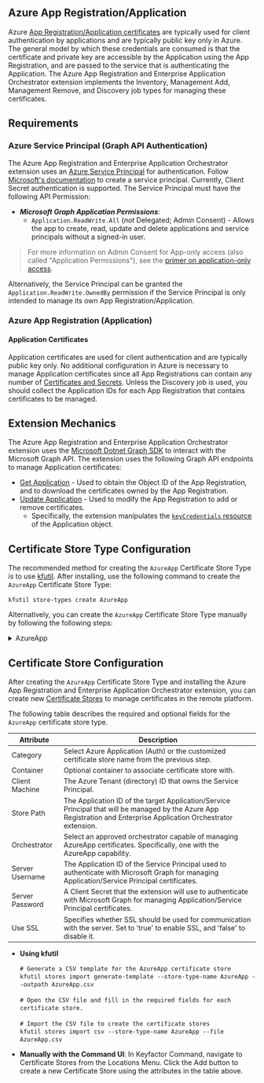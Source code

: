 ## Azure App Registration/Application

Azure [App Registration/Application certificates](https://learn.microsoft.com/en-us/entra/identity-platform/certificate-credentials) are typically used for client authentication by applications and are typically public key only in Azure. The general model by which these credentials are consumed is that the certificate and private key are accessible by the Application using the App Registration, and are passed to the service that is authenticating the Application. The Azure App Registration and Enterprise Application Orchestrator extension implements the Inventory, Management Add, Management Remove, and Discovery job types for managing these certificates.

## Requirements

### Azure Service Principal (Graph API Authentication)

The Azure App Registration and Enterprise Application Orchestrator extension uses an [Azure Service Principal](https://learn.microsoft.com/en-us/entra/identity-platform/app-objects-and-service-principals?tabs=browser) for authentication. Follow [Microsoft's documentation](https://learn.microsoft.com/en-us/entra/identity-platform/howto-create-service-principal-portal) to create a service principal. Currently, Client Secret authentication is supported. The Service Principal must have the following API Permission:
- **_Microsoft Graph Application Permissions_**:
  - `Application.ReadWrite.All` (_not_ Delegated; Admin Consent) - Allows the app to create, read, update and delete applications and service principals without a signed-in user.

> For more information on Admin Consent for App-only access (also called "Application Permissions"), see the [primer on application-only access](https://learn.microsoft.com/en-us/azure/active-directory/develop/app-only-access-primer).

Alternatively, the Service Principal can be granted the `Application.ReadWrite.OwnedBy` permission if the Service Principal is only intended to manage its own App Registration/Application.

### Azure App Registration (Application)

#### Application Certificates

Application certificates are used for client authentication and are typically public key only. No additional configuration in Azure is necessary to manage Application certificates since all App Registrations can contain any number of [Certificates and Secrets](https://learn.microsoft.com/en-us/entra/identity-platform/quickstart-register-app#add-credentials). Unless the Discovery job is used, you should collect the Application IDs for each App Registration that contains certificates to be managed.

## Extension Mechanics

The Azure App Registration and Enterprise Application Orchestrator extension uses the [Microsoft Dotnet Graph SDK](https://learn.microsoft.com/en-us/graph/sdks/sdks-overview) to interact with the Microsoft Graph API. The extension uses the following Graph API endpoints to manage Application certificates:

* [Get Application](https://learn.microsoft.com/en-us/graph/api/application-get?view=graph-rest-1.0&tabs=http) - Used to obtain the Object ID of the App Registration, and to download the certificates owned by the App Registration.
* [Update Application](https://learn.microsoft.com/en-us/graph/api/application-update?view=graph-rest-1.0&tabs=http) - Used to modify the App Registration to add or remove certificates.
    * Specifically, the extension manipulates the [`keyCredentials` resource](https://learn.microsoft.com/en-us/graph/api/resources/keycredential?view=graph-rest-1.0) of the Application object.

## Certificate Store Type Configuration

The recommended method for creating the `AzureApp` Certificate Store Type is to use [kfutil](https:/../.github.com/Keyfactor/kfutil). After installing, use the following command to create the `AzureApp` Certificate Store Type:

```shell
kfutil store-types create AzureApp
```

Alternatively, you can create the `AzureApp` Certificate Store Type manually by following the following steps:

<details><summary>AzureApp</summary>

Create a store type called `AzureApp` with the attributes in the tables below:

### Basic Tab
| Attribute | Value | Description |
| --------- | ----- | ----- |
| Name | Azure Application (Auth) | Display name for the store type (may be customized) |
| Short Name | AzureApp | Short display name for the store type |
| Capability | AzureApp | Store type name orchestrator will register with. Check the box to allow entry of value |
| Supported Job Types (check the box for each) | Add, Discovery, Remove | Job types the extension supports |
| Needs Server | &check; | Determines if a target server name is required when creating store |
| Blueprint Allowed |  | Determines if store type may be included in an Orchestrator blueprint |
| Uses PowerShell |  | Determines if underlying implementation is PowerShell |
| Requires Store Password |  | Determines if a store password is required when configuring an individual store. |
| Supports Entry Password |  | Determines if an individual entry within a store can have a password. |


The Basic tab should look like this:

![AzureApp Basic Tab](../.github/images/AzureApp-basic-store-type-dialog.png)

### Advanced Tab
| Attribute | Value | Description |
| --------- | ----- | ----- |
| Supports Custom Alias | Required | Determines if an individual entry within a store can have a custom Alias. |
| Private Key Handling | Forbidden | This determines if Keyfactor can send the private key associated with a certificate to the store. Required because IIS certificates without private keys would be invalid. |
| PFX Password Style | Default | 'Default' - PFX password is randomly generated, 'Custom' - PFX password may be specified when the enrollment job is created (Requires the Allow Custom Password application setting to be enabled.) |


The Advanced tab should look like this:

![AzureApp Advanced Tab](../.github/images/AzureApp-advanced-store-type-dialog.png)

### Custom Fields Tab
Custom fields operate at the certificate store level and are used to control how the orchestrator connects to the remote target server containing the certificate store to be managed. The following custom fields should be added to the store type:

| Name | Display Name | Type | Default Value/Options | Required | Description |
| ---- | ------------ | ---- | --------------------- | -------- | ----------- |
| ServerUsername | Server Username | Secret |  |  | The Application ID of the Service Principal used to authenticate with Microsoft Graph for managing Application/Service Principal certificates. |
| ServerPassword | Server Password | Secret |  |  | A Client Secret that the extension will use to authenticate with Microsoft Graph for managing Application/Service Principal certificates. |
| ServerUseSsl | Use SSL | Bool | true | &check; | Specifies whether SSL should be used for communication with the server. Set to 'true' to enable SSL, and 'false' to disable it. |


The Custom Fields tab should look like this:

![AzureApp Custom Fields Tab](../.github/images/AzureApp-custom-fields-store-type-dialog.png)

</details>


## Certificate Store Configuration

After creating the `AzureApp` Certificate Store Type and installing the Azure App Registration and Enterprise Application Orchestrator extension, you can create new [Certificate Stores](https://software.keyfactor.com/Core-OnPrem/Current/Content/ReferenceGuide/Certificate%20Stores.htm?Highlight=certificate%20store) to manage certificates in the remote platform.

The following table describes the required and optional fields for the `AzureApp` certificate store type.

| Attribute | Description |
| --------- | ----------- |
| Category | Select Azure Application (Auth)  or the customized certificate store name from the previous step. |
| Container | Optional container to associate certificate store with. |
| Client Machine | The Azure Tenant (directory) ID that owns the Service Principal. |
| Store Path | The Application ID of the target Application/Service Principal that will be managed by the Azure App Registration and Enterprise Application Orchestrator extension. |
| Orchestrator | Select an approved orchestrator capable of managing AzureApp certificates. Specifically, one with the AzureApp capability. |
| Server Username | The Application ID of the Service Principal used to authenticate with Microsoft Graph for managing Application/Service Principal certificates. |
| Server Password | A Client Secret that the extension will use to authenticate with Microsoft Graph for managing Application/Service Principal certificates. |
| Use SSL | Specifies whether SSL should be used for communication with the server. Set to 'true' to enable SSL, and 'false' to disable it. |

* **Using kfutil**

    ```shell
    # Generate a CSV template for the AzureApp certificate store
    kfutil stores import generate-template --store-type-name AzureApp --outpath AzureApp.csv

    # Open the CSV file and fill in the required fields for each certificate store.

    # Import the CSV file to create the certificate stores
    kfutil stores import csv --store-type-name AzureApp --file AzureApp.csv
    ```

* **Manually with the Command UI**: In Keyfactor Command, navigate to Certificate Stores from the Locations Menu. Click the Add button to create a new Certificate Store using the attributes in the table above.


